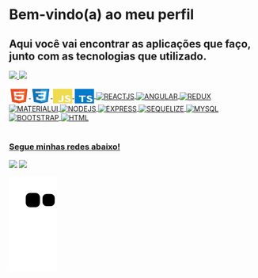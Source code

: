 # Bem-vindo(a) ao meu perfil

## Aqui você vai encontrar as aplicações que faço, junto com as tecnologias que utilizado.

<div>
  <a href="https://github.com/tobiasramos">
  <img height="180em" src="https://github-readme-stats.vercel.app/api?username=tobiasramos&show_icons=true&theme=tokyonight&include_all_commits=true&count_private=true"/>
  <img height="180em" src="https://github-readme-stats.vercel.app/api/top-langs/?username=tobiasramos&layout=compact&langs_count=6&theme=tokyonight"/>
  <link rel="stylesheet" href="https://cdn.jsdelivr.net/gh/devicons/devicon@v2.15.1/devicon.min.css">        
</div>
<div style="display: inline_block"><br>
  <img align="center" alt="HTML" height="30" width="40" src="https://raw.githubusercontent.com/devicons/devicon/master/icons/html5/html5-original.svg">
  <img align="center" alt="CSS" height="30" width="40" src="https://raw.githubusercontent.com/devicons/devicon/master/icons/css3/css3-original.svg">
  <img align="center" alt="Js" height="30" width="40" src="https://raw.githubusercontent.com/devicons/devicon/master/icons/javascript/javascript-plain.svg">
  <img align="center" alt="Js" height="30" width="40" src="https://raw.githubusercontent.com/devicons/devicon/master/icons/typescript/typescript-plain.svg">
  <img align="center" alt="REACTJS" height="30" width="40" src="https://cdn.jsdelivr.net/gh/devicons/devicon/icons/react/react-original.svg">
  <img align="center" alt="ANGULAR" height="30" width="40" src="https://cdn.jsdelivr.net/gh/devicons/devicon/icons/angularjs/angularjs-original.svg">  
  <img align="center" alt="REDUX" height="30" width="40" src="https://cdn.jsdelivr.net/gh/devicons/devicon/icons/redux/redux-original.svg" />
  <img align="center" alt="MATERIALUI" height="30" width="40"src="https://cdn.jsdelivr.net/gh/devicons/devicon/icons/materialui/materialui-plain.svg" />
  <img align="center" alt="NODEJS" height="30" width="40" src="https://cdn.jsdelivr.net/gh/devicons/devicon/icons/nodejs/nodejs-original.svg" />
  <img align="center" alt="EXPRESS" height="30" width="40" src="https://cdn.jsdelivr.net/gh/devicons/devicon/icons/express/express-original.svg" />
  <img align="center" alt="SEQUELIZE" height="30" width="40" src="https://cdn.jsdelivr.net/gh/devicons/devicon/icons/sequelize/sequelize-original.svg"  />
  <img align="center" alt="MYSQL" height="30" width="40" src="https://cdn.jsdelivr.net/gh/devicons/devicon/icons/mysql/mysql-plain.svg"  />         
  <img align="center" alt="BOOTSTRAP" height="30" width="40" align="center" alt="BOOTSTRAP" height="30" width="40" src="https://cdn.jsdelivr.net/gh/devicons/devicon/icons/bootstrap/bootstrap-original.svg">
  <img align="center" alt="HTML" height="30" width="40" align="center" alt="GIT" height="30" width="40" src="https://cdn.jsdelivr.net/gh/devicons/devicon/icons/git/git-original.svg">
</div>
 
 <br>
 
  ### Segue minhas redes abaixo!
 
<div> 
  <a href = "tobiasramossilva@gmail.com"><img src="https://img.shields.io/badge/-Gmail-%23333?style=for-the-badge&logo=gmail&logoColor=white" target="_blank"></a>
  <a href="https://www.linkedin.com/in/tobias-ramos-622228214/" target="_blank"><img src="https://img.shields.io/badge/-LinkedIn-%230077B5?style=for-the-badge&logo=linkedin&logoColor=white" target="_blank"></a> 
 
  ![Snake animation](https://github.com/tobiasramos/tobiasramos/blob/output/github-contribution-grid-snake.svg)

</div>
